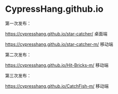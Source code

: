 # CypressHang.github.io 
第一次发布： 

https://cypresshang.github.io/star-catcher/     桌面端

https://cypresshang.github.io/star-catcher-m/   移动端

第二次发布：

https://cypresshang.github.io/Hit-Bricks-m/  移动端


第三次发布：

https://cypresshang.github.io/CatchFish-m/  移动端
